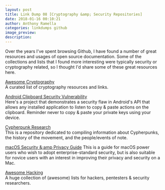 ```yaml
---
layout: post
title: Link Dump 08 [Cryptography &amp; Security Repositories]
date: 2018-01-16 00:10:21
author: Anthony Ramella
categories: linkdumps github
image_preview:
description:
---
```


Over the years I've spent browsing Github, I have found a number of great resources and usages of open source documentation. Some of the collections and lists that I found more interesting were typically security or cryptography related, so I thought I'd share some of these great resources here.  

[Awesome Cryptography](https://github.com/sobolevn/awesome-cryptography)  
A curated list of cryptography resources and links.  

[Android Clipboard Security Vulnerability](https://github.com/grepx/android-clipboard-security/blob/master/README.md)  
Here's a project that demonstrates a security flaw in Android's API that allows any installed application to listen to copy & paste actions on the clipboard. Reminder never to copy & paste your private keys using your device.  

[Cypherpunk Research](https://github.com/tombusby/cypherpunk-research)  
This is a repository dedicated to compiling information about Cypherpunks, the history of the movement, and the people/events of note.

[macOS Security &;amp Privacy Guide](https://github.com/drduh/macOS-Security-and-Privacy-Guide)
This is a guide for macOS power users who wish to adopt enterprise-standard security, but is also suitable for novice users with an interest in improving their privacy and security on a Mac.  

[Awesome Hacking](https://github.com/Hack-with-Github/Awesome-Hacking)  
A huge collection of (awesome) lists for hackers, pentesters & security researchers.
